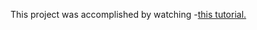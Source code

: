 This project was accomplished by watching -[this tutorial.](https://www.udemy.com/course/the-complete-web-developer-zero-to-mastery/)
